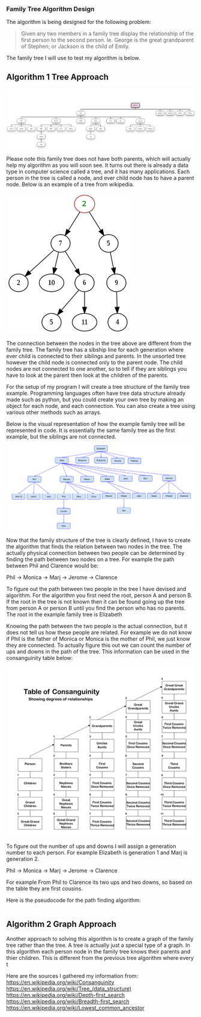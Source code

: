 ### Family Tree Algorithm Design

The algorithm is being designed for the following problem:

> Given any two members in a family tree display the relationship of the first person to the second person.  Ie. George is the great grandparent of Stephen; or Jackson is the child of Emily.

The family tree I will use to test my algorithm is below.

## Algorithm 1 Tree Approach

![Family Tree](example_family_tree.png)

Please note this family tree does not have both parents, which will actually help my algorithm as you will soon see. It turns out there is already a data type in computer science called a tree, and it has many applications. Each person in the tree is called a node, and ever child node has to have a parent node. Below is an example of a tree from wikipedia.

![Tree](330px-Tree_(computer_science).svg.png)

The connection between the nodes in the tree above are different from the family tree. The family tree has a sibship line for each generation where ever child is connected to their siblings and parents. In the unsorted tree however the child node is connected only to the parent node. The child nodes are not connected to one another, so to tell if they are siblings you have to look at the parent then look at the children of the parents.

For the setup of my program I will create a tree structure of the family tree example. Programming languages often have tree data structure already made such as python, but you could create your own tree by making an object for each node, and each connection. You can also create a tree using various other methods such as arrays.

Below is the visual representation of how the example family tree will be represented in code. It is essentially the same family tree as the first example, but the siblings are not connected.

![Family Tree Code Representation](family_tree_code_diagram.png)

Now that the family structure of the tree is clearly defined, I have to create the algorithm that finds the relation between two nodes in the tree. The actually physical connection between two people can be determined by finding the path between two nodes on a tree. For example the path between Phil and Clarence would be:

Phil &rarr; Monica &rarr; Marj &rarr; Jerome &rarr; Clarence

To figure out the path between two people in the tree I have devised and algorithm. For the algorithm you first need the root, person A and person B. If the root in the tree is not known then it can be found going up the tree from person A or person B until you find the person who has no parents. The root in the example family tree is Elizabeth

Knowing the path between the two people is the actual connection, but it does not tell us how these people are related. For example we do not know if Phil is the father of Monica or Monica is the mother of Phil, we just know they are connected. To actually figure this out we can count the number of ups and downs in the path of the tree. This information can be used in the consanguinity table below:

![Consanguinity Table](Table_of_Consanguinity_showing_degrees_of_relationship.svg.png)

To figure out the number of ups and downs I will assign a generation number to each person. For example Elizabeth is generation 1 and Marj is generation 2.

Phil &rarr; Monica &rarr; Marj &rarr; Jerome &rarr; Clarence

For example From Phil to Clarence its two ups and two downs, so based on the table they are first cousins.

Here is the pseudocode for the path finding algorithm:

~~~

~~~

## Algorithm 2 Graph Approach

Another approach to solving this algorithm is to create a graph of the family tree rather than the tree. A tree is actually just a special type of a graph. In this algorithm each person node in the family tree knows their parents and thier children. This is different from the previous tree algorithm where every t




Here are the sources I gathered my information from:
https://en.wikipedia.org/wiki/Consanguinity
https://en.wikipedia.org/wiki/Tree_(data_structure)
https://en.wikipedia.org/wiki/Depth-first_search
https://en.wikipedia.org/wiki/Breadth-first_search
https://en.wikipedia.org/wiki/Lowest_common_ancestor
